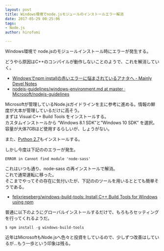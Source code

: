 ```yaml
---
layout: post
title: Windows環境でnode.jsモジュールのインストールエラー解消
date: 2017-05-29 00:25:06
tags:
- Node.js
author: hirofumi

---
```

Windows環境で node.jsのモジュールインストール時にエラーが発生する。

どうやら原因はC++のコンパイルが動作しないことのようで、これを解消していく。

-   [Windowsでnpm installの赤いエラーに悩まされているアナタへ - Mainly Devel Notes](http://overmorrow.hatenablog.com/entry/2015/11/27/235935)
-   [nodejs-guidelines/windows-environment.md at master · Microsoft/nodejs-guidelines](https://github.com/Microsoft/nodejs-guidelines/blob/master/windows-environment.md)

Microsoftが管理しているNode.jsガイドラインを主に参考に進める。情報の鮮度が大本が管理しているだけに高そう。  
まずは Visual C++ Build Tools をインストールする。  
カスタムインストールから “Windows 8.1 SDK”と”Windows 10 SDK” を選択。  
容量が大体7GBほど使用するらしいが、しょうがない。

また、[Python 2.7](https://www.python.org/downloads/)もインストールする。

しかし今度は下記ののエラーが発生。

`ERROR in Cannot find module 'node-sass'`

これはいつも通り、node-sass の再インストールで解消。  
これで通常運転に移った。  
そこまでやってその存在に気付いたが、下記ののツールを用いるととても簡単そうである。

-   [felixrieseberg/windows-build-tools: Install C++ Build Tools for Windows using npm](https://github.com/felixrieseberg/windows-build-tools)

普通に以下のようにグローバルインストールするだけで、もろもろセッティングを行ってくれるようだ。

```plain
$ npm install -g windows-build-tools
```

近年はMicrosoftもNode.jsへ色々と投資をしているので、少しずつ改善はしているが…もう一歩という印象は残る。
